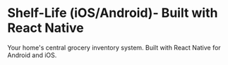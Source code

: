 # Shelf-Life (iOS/Android)- Built with React Native
Your home's central grocery inventory system. Built with React Native for Android and iOS.
